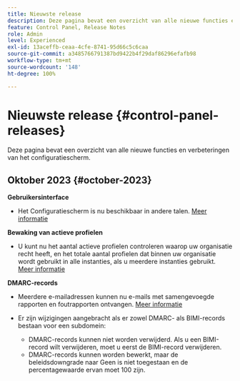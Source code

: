 ```yaml
---
title: Nieuwste release
description: Deze pagina bevat een overzicht van alle nieuwe functies en verbeteringen van het Configuratiescherm
feature: Control Panel, Release Notes
role: Admin
level: Experienced
exl-id: 13aceffb-ceaa-4cfe-8741-95d66c5c6caa
source-git-commit: a3485766791387bd9422b4f29daf86296efafb98
workflow-type: tm+mt
source-wordcount: '148'
ht-degree: 100%

---
```


# Nieuwste release {#control-panel-releases}

Deze pagina bevat een overzicht van alle nieuwe functies en verbeteringen van het configuratiescherm.

## Oktober 2023 {#october-2023}

**Gebruikersinterface**

* Het Configuratiescherm is nu beschikbaar in andere talen. [Meer informatie](../discover/using/discovering-the-interface.md#supported-languages-languages)

**Bewaking van actieve profielen**

* U kunt nu het aantal actieve profielen controleren waarop uw organisatie recht heeft, en het totale aantal profielen dat binnen uw organisatie wordt gebruikt in alle instanties, als u meerdere instanties gebruikt. [Meer informatie](../performance-monitoring/using/active-profiles-monitoring.md)

**DMARC-records**

* Meerdere e-mailadressen kunnen nu e-mails met samengevoegde rapporten en foutrapporten ontvangen. [Meer informatie](../subdomains-certificates/using/dmarc.md)
* Er zijn wijzigingen aangebracht als er zowel DMARC- als BIMI-records bestaan voor een subdomein:

   * DMARC-records kunnen niet worden verwijderd. Als u een BIMI-record wilt verwijderen, moet u eerst de BIMI-record verwijderen.
   * DMARC-records kunnen worden bewerkt, maar de beleidsdowngrade naar Geen is niet toegestaan en de percentagewaarde ervan moet 100 zijn.

